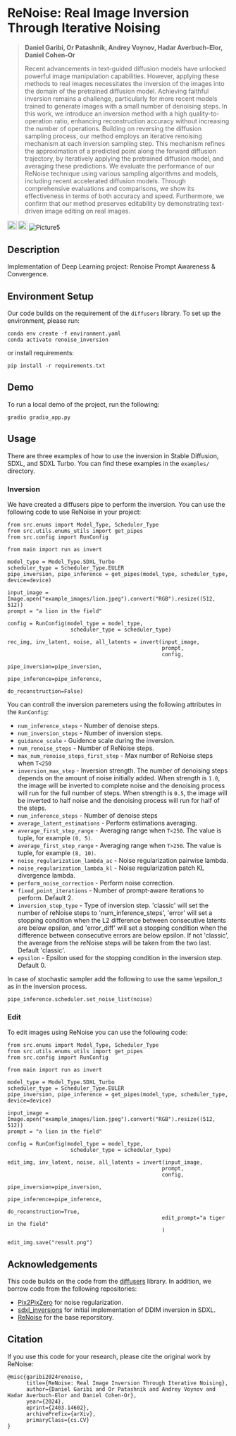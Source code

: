 # ReNoise: Real Image Inversion Through Iterative Noising
> **Daniel Garibi, Or Patashnik, Andrey Voynov, Hadar Averbuch-Elor, Daniel Cohen-Or**
>
> Recent advancements in text-guided diffusion models have unlocked powerful image manipulation capabilities. However, applying these methods to real images necessitates the inversion of the images into the domain of the pretrained diffusion model. Achieving faithful inversion remains a challenge, particularly for more recent models trained to generate images with a small number of denoising steps. In this work, we introduce an inversion method with a high quality-to-operation ratio, enhancing reconstruction accuracy without increasing the number of operations. Building on reversing the diffusion sampling process, our method employs an iterative renoising mechanism at each inversion sampling step. This mechanism refines the approximation of a predicted point along the forward diffusion trajectory, by iteratively applying the pretrained diffusion model, and averaging these predictions. We evaluate the performance of our ReNoise technique using various sampling algorithms and models, including recent accelerated diffusion models. Through comprehensive evaluations and comparisons, we show its effectiveness in terms of both accuracy and speed. Furthermore, we confirm that our method preserves editability by demonstrating text-driven image editing on real images.

<a href="https://garibida.github.io/ReNoise-Inversion/"><img src="https://img.shields.io/static/v1?label=Project&message=Website&color=red" height=20.5></a> 
<a href="https://arxiv.org/abs/2403.14602"><img src="https://img.shields.io/badge/arXiv-ReNoise-b31b1b.svg" height=20.5></a>
![Picture5](https://github.com/user-attachments/assets/6b5d3ab6-3ae4-4ec3-8af8-bc7c16feea5f)

## Description
Implementation of Deep Learning project: Renoise Prompt Awareness & Convergence.

## Environment Setup
Our code builds on the requirement of the `diffusers` library. To set up the environment, please run:
```
conda env create -f environment.yaml
conda activate renoise_inversion
```
or install requirements:
```
pip install -r requirements.txt
```
## Demo
To run a local demo of the project, run the following:
```
gradio gradio_app.py
```

## Usage
There are three examples of how to use the inversion in Stable Diffusion, SDXL, and SDXL Turbo. You can find these examples in the `examples/` directory.

### Inversion

We have created a diffusers pipe to perform the inversion. You can use the following code to use ReNoise in your project:

```
from src.enums import Model_Type, Scheduler_Type
from src.utils.enums_utils import get_pipes
from src.config import RunConfig

from main import run as invert

model_type = Model_Type.SDXL_Turbo
scheduler_type = Scheduler_Type.EULER
pipe_inversion, pipe_inference = get_pipes(model_type, scheduler_type, device=device)

input_image = Image.open("example_images/lion.jpeg").convert("RGB").resize((512, 512))
prompt = "a lion in the field"

config = RunConfig(model_type = model_type,
                    scheduler_type = scheduler_type)

rec_img, inv_latent, noise, all_latents = invert(input_image,
                                                 prompt,
                                                 config,
                                                 pipe_inversion=pipe_inversion,
                                                 pipe_inference=pipe_inference,
                                                 do_reconstruction=False)
```

You can controll the inversion paremeters using the following attributes in the `RunConfig`:
- `num_inference_steps` - Number of denoise steps.
- `num_inversion_steps` - Number of inversion steps.
- `guidance_scale` - Guidence scale during the inversion.
- `num_renoise_steps` - Number of ReNoise steps.
- `max_num_renoise_steps_first_step` - Max number of ReNoise steps when `T<250`
- `inversion_max_step` - Inversion strength. The number of denoising steps depends on the amount of noise initially added. When strength is `1.0`, the image will be inverted to complete noise and the denoising process will run for the full number of steps. When strength is `0.5`, the image will be inverted to half noise and the denoising process will run for half of the steps.
- `num_inference_steps` - Number of denoise steps
- `average_latent_estimations` - Perform estimations averaging.
- `average_first_step_range` - Averaging range when `T<250`. The value is tuple, for example `(0, 5)`.
- `average_first_step_range` - Averaging range when `T>250`. The value is tuple, for example `(8, 10)`.
- `noise_regularization_lambda_ac` - Noise regularization pairwise lambda.
- `noise_regularization_lambda_kl` - Noise regularization patch KL divergence lambda.
- `perform_noise_correction` - Perform noise correction.
- `fixed_point_iterations` - Number of prompt-aware iterations to perform. Default 2.
- `inversion_step_type` - Type of inversion step. 'classic' will set the number of reNoise steps to 'num_inference_steps', 'error' will set a stopping condition when the L2 difference between consecutive latents are below epsilon, and 'error_diff' will set a stopping condition when the difference between consecutive errors are below epsilon. If not 'classic', the average from the reNoise steps will be taken from the two last. Default 'classic'.
- `epsilon` - Epsilon used for the stopping condition in the inversion step. Default 0.

In case of stochastic sampler add the following to use the same \epsilon_t as in the inversion process.
```
pipe_inference.scheduler.set_noise_list(noise)
```

### Edit
To edit images using ReNoise you can use the following code:
```
from src.enums import Model_Type, Scheduler_Type
from src.utils.enums_utils import get_pipes
from src.config import RunConfig

from main import run as invert

model_type = Model_Type.SDXL_Turbo
scheduler_type = Scheduler_Type.EULER
pipe_inversion, pipe_inference = get_pipes(model_type, scheduler_type, device=device)

input_image = Image.open("example_images/lion.jpeg").convert("RGB").resize((512, 512))
prompt = "a lion in the field"

config = RunConfig(model_type = model_type,
                    scheduler_type = scheduler_type)

edit_img, inv_latent, noise, all_latents = invert(input_image,
                                                 prompt,
                                                 config,
                                                 pipe_inversion=pipe_inversion,
                                                 pipe_inference=pipe_inference,
                                                 do_reconstruction=True,
                                                 edit_prompt="a tiger in the field"
                                                 )

edit_img.save("result.png")
```

## Acknowledgements 
This code builds on the code from the [diffusers](https://github.com/huggingface/diffusers) library. In addition, we 
borrow code from the following repositories: 
- [Pix2PixZero](https://github.com/pix2pixzero/pix2pix-zero) for noise regularization.
- [sdxl_inversions](https://github.com/cloneofsimo/sdxl_inversions) for initial implementation of DDIM inversion in SDXL.
- [ReNoise](https://github.com/garibida/ReNoise-Inversion) for the base reporsitory.


## Citation
If you use this code for your research, please cite the original work by ReNoise: 
```
@misc{garibi2024renoise,
      title={ReNoise: Real Image Inversion Through Iterative Noising}, 
      author={Daniel Garibi and Or Patashnik and Andrey Voynov and Hadar Averbuch-Elor and Daniel Cohen-Or},
      year={2024},
      eprint={2403.14602},
      archivePrefix={arXiv},
      primaryClass={cs.CV}
}
```
